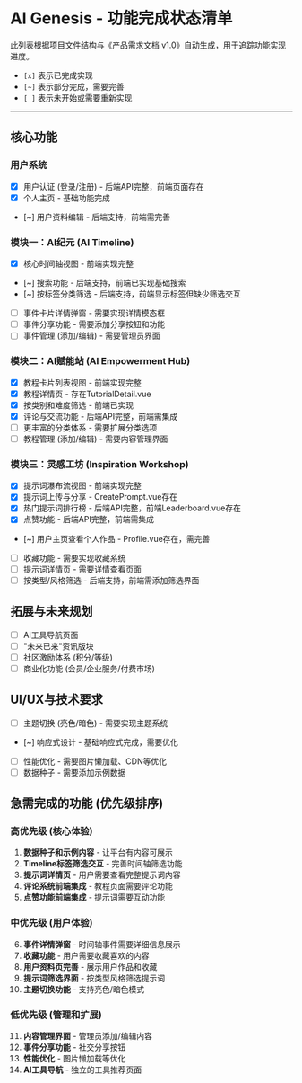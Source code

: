 # AI Genesis - 功能完成状态清单

此列表根据项目文件结构与《产品需求文档 v1.0》自动生成，用于追踪功能实现进度。

- `[x]` 表示已完成实现
- `[~]` 表示部分完成，需要完善
- `[ ]` 表示未开始或需要重新实现

---

## 核心功能

### 用户系统
- [x] 用户认证 (登录/注册) - 后端API完整，前端页面存在
- [x] 个人主页 - 基础功能完成
- [~] 用户资料编辑 - 后端支持，前端需完善

### 模块一：AI纪元 (AI Timeline)
- [x] 核心时间轴视图 - 前端实现完整
- [~] 搜索功能 - 后端支持，前端已实现基础搜索
- [~] 按标签分类筛选 - 后端支持，前端显示标签但缺少筛选交互
- [ ] 事件卡片详情弹窗 - 需要实现详情模态框
- [ ] 事件分享功能 - 需要添加分享按钮和功能
- [ ] 事件管理 (添加/编辑) - 需要管理员界面

### 模块二：AI赋能站 (AI Empowerment Hub)
- [x] 教程卡片列表视图 - 前端实现完整
- [x] 教程详情页 - 存在TutorialDetail.vue
- [x] 按类别和难度筛选 - 前端已实现
- [x] 评论与交流功能 - 后端API完整，前端需集成
- [ ] 更丰富的分类体系 - 需要扩展分类选项
- [ ] 教程管理 (添加/编辑) - 需要内容管理界面

### 模块三：灵感工坊 (Inspiration Workshop)
- [x] 提示词瀑布流视图 - 前端实现完整
- [x] 提示词上传与分享 - CreatePrompt.vue存在
- [x] 热门提示词排行榜 - 后端API完整，前端Leaderboard.vue存在
- [x] 点赞功能 - 后端API完整，前端需集成
- [~] 用户主页查看个人作品 - Profile.vue存在，需完善
- [ ] 收藏功能 - 需要实现收藏系统
- [ ] 提示词详情页 - 需要详情查看页面
- [ ] 按类型/风格筛选 - 后端支持，前端需添加筛选界面

## 拓展与未来规划
- [ ] AI工具导航页面
- [ ] "未来已来"资讯版块  
- [ ] 社区激励体系 (积分/等级)
- [ ] 商业化功能 (会员/企业服务/付费市场)

## UI/UX与技术要求
- [ ] 主题切换 (亮色/暗色) - 需要实现主题系统
- [~] 响应式设计 - 基础响应式完成，需要优化
- [ ] 性能优化 - 需要图片懒加载、CDN等优化
- [ ] 数据种子 - 需要添加示例数据

## 急需完成的功能 (优先级排序)

### 高优先级 (核心体验)
1. **数据种子和示例内容** - 让平台有内容可展示
2. **Timeline标签筛选交互** - 完善时间轴筛选功能
3. **提示词详情页** - 用户需要查看完整提示词内容
4. **评论系统前端集成** - 教程页面需要评论功能
5. **点赞功能前端集成** - 提示词需要互动功能

### 中优先级 (用户体验)
6. **事件详情弹窗** - 时间轴事件需要详细信息展示
7. **收藏功能** - 用户需要收藏喜欢的内容
8. **用户资料页完善** - 展示用户作品和收藏
9. **提示词筛选界面** - 按类型风格筛选提示词
10. **主题切换功能** - 支持亮色/暗色模式

### 低优先级 (管理和扩展)
11. **内容管理界面** - 管理员添加/编辑内容
12. **事件分享功能** - 社交分享按钮
13. **性能优化** - 图片懒加载等优化
14. **AI工具导航** - 独立的工具推荐页面
